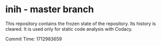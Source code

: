 # inih - master branch

This repository contains the frozen state of the repository.
Its history is cleared. It is used only for static code
analysis with Codacy.

Commit Time: 1712983659